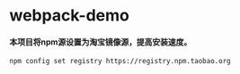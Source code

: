 # webpack-demo

#### 本项目将npm源设置为淘宝镜像源，提高安装速度。

``` shell
npm config set registry https://registry.npm.taobao.org
```